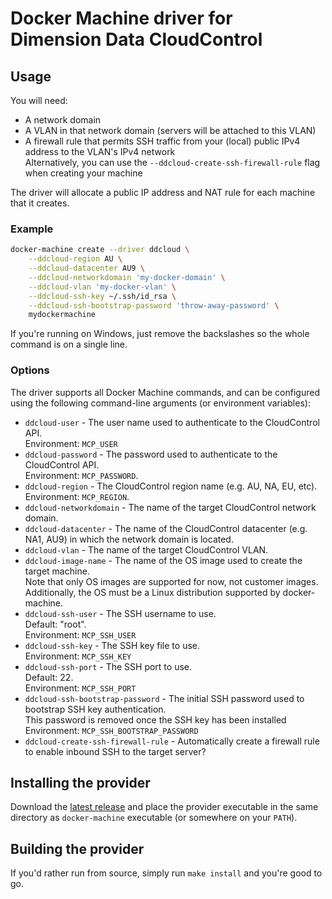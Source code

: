 # Docker Machine driver for Dimension Data CloudControl

## Usage

You will need:

* A network domain
* A VLAN in that network domain (servers will be attached to this VLAN)
* A firewall rule that permits SSH traffic from your (local) public IPv4 address to the VLAN's IPv4 network  
Alternatively, you can use the `--ddcloud-create-ssh-firewall-rule` flag when creating your machine

The driver will allocate a public IP address and NAT rule for each machine that it creates.

### Example

```bash
docker-machine create --driver ddcloud \
	--ddcloud-region AU \
	--ddcloud-datacenter AU9 \
	--ddcloud-networkdomain 'my-docker-domain' \
	--ddcloud-vlan 'my-docker-vlan' \
	--ddcloud-ssh-key ~/.ssh/id_rsa \
	--ddcloud-ssh-bootstrap-password 'throw-away-password' \
	mydockermachine
```

If you're running on Windows, just remove the backslashes so the whole command is on a single line.

### Options

The driver supports all Docker Machine commands, and can be configured using the following command-line arguments (or environment variables):

* `ddcloud-user` - The user name used to authenticate to the CloudControl API.  
Environment: `MCP_USER`
* `ddcloud-password` - The password used to authenticate to the CloudControl API.  
Environment: `MCP_PASSWORD`.
* `ddcloud-region` - The CloudControl region name (e.g. AU, NA, EU, etc).  
Environment: `MCP_REGION`.
* `ddcloud-networkdomain` - The name of the target CloudControl network domain.
* `ddcloud-datacenter` - The name of the CloudControl datacenter (e.g. NA1, AU9) in which the network domain is located.
* `ddcloud-vlan` - The name of the target CloudControl VLAN.
* `ddcloud-image-name` - The name of the OS image used to create the target machine.  
Note that only OS images are supported for now, not customer images. Additionally, the OS must be a Linux distribution supported by docker-machine.
* `ddcloud-ssh-user` - The SSH username to use.  
Default: "root".  
Environment: `MCP_SSH_USER`
* `ddcloud-ssh-key` - The SSH key file to use.  
Environment: `MCP_SSH_KEY`
* `ddcloud-ssh-port` - The SSH port to use.  
Default: 22.  
Environment: `MCP_SSH_PORT`
* `ddcloud-ssh-bootstrap-password` - The initial SSH password used to bootstrap SSH key authentication.  
This password is removed once the SSH key has been installed  
Environment: `MCP_SSH_BOOTSTRAP_PASSWORD`
* `ddcloud-create-ssh-firewall-rule` - Automatically create a firewall rule to enable inbound SSH to the target server?

## Installing the provider

Download the [latest release](https://github.com/DimensionDataResearch/docker-machine-driver-ddcloud/releases) and place the provider executable in the same directory as `docker-machine` executable (or somewhere on your `PATH`).

## Building the provider

If you'd rather run from source, simply run `make install` and you're good to go.
